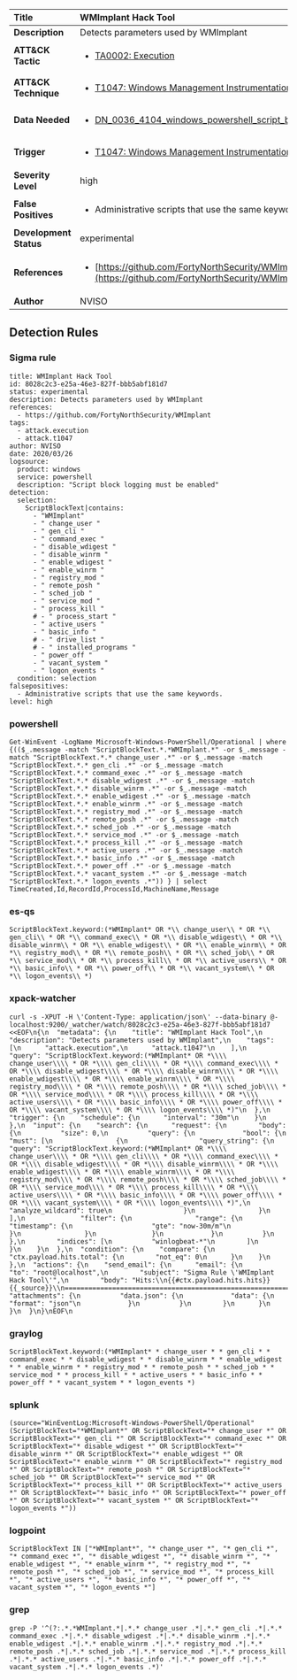 | Title                    | WMImplant Hack Tool       |
|:-------------------------|:------------------|
| **Description**          | Detects parameters used by WMImplant |
| **ATT&amp;CK Tactic**    |  <ul><li>[TA0002: Execution](https://attack.mitre.org/tactics/TA0002)</li></ul>  |
| **ATT&amp;CK Technique** | <ul><li>[T1047: Windows Management Instrumentation](https://attack.mitre.org/techniques/T1047)</li></ul>  |
| **Data Needed**          | <ul><li>[DN_0036_4104_windows_powershell_script_block](../Data_Needed/DN_0036_4104_windows_powershell_script_block.md)</li></ul>  |
| **Trigger**              | <ul><li>[T1047: Windows Management Instrumentation](../Triggers/T1047.md)</li></ul>  |
| **Severity Level**       | high |
| **False Positives**      | <ul><li>Administrative scripts that use the same keywords.</li></ul>  |
| **Development Status**   | experimental |
| **References**           | <ul><li>[https://github.com/FortyNorthSecurity/WMImplant](https://github.com/FortyNorthSecurity/WMImplant)</li></ul>  |
| **Author**               | NVISO |


## Detection Rules

### Sigma rule

```
title: WMImplant Hack Tool
id: 8028c2c3-e25a-46e3-827f-bbb5abf181d7
status: experimental
description: Detects parameters used by WMImplant
references:
  - https://github.com/FortyNorthSecurity/WMImplant
tags:
  - attack.execution
  - attack.t1047
author: NVISO
date: 2020/03/26
logsource:
  product: windows
  service: powershell
  description: "Script block logging must be enabled"
detection:
  selection:
    ScriptBlockText|contains:
      - "WMImplant"
      - " change_user "
      - " gen_cli "
      - " command_exec "
      - " disable_wdigest "
      - " disable_winrm "
      - " enable_wdigest "
      - " enable_winrm "
      - " registry_mod "
      - " remote_posh "
      - " sched_job "
      - " service_mod "
      - " process_kill "
      # - " process_start "
      - " active_users "
      - " basic_info "
      # - " drive_list "
      # - " installed_programs "
      - " power_off "
      - " vacant_system "
      - " logon_events "
  condition: selection
falsepositives:
  - Administrative scripts that use the same keywords.
level: high

```





### powershell
    
```
Get-WinEvent -LogName Microsoft-Windows-PowerShell/Operational | where {(($_.message -match "ScriptBlockText.*.*WMImplant.*" -or $_.message -match "ScriptBlockText.*.* change_user .*" -or $_.message -match "ScriptBlockText.*.* gen_cli .*" -or $_.message -match "ScriptBlockText.*.* command_exec .*" -or $_.message -match "ScriptBlockText.*.* disable_wdigest .*" -or $_.message -match "ScriptBlockText.*.* disable_winrm .*" -or $_.message -match "ScriptBlockText.*.* enable_wdigest .*" -or $_.message -match "ScriptBlockText.*.* enable_winrm .*" -or $_.message -match "ScriptBlockText.*.* registry_mod .*" -or $_.message -match "ScriptBlockText.*.* remote_posh .*" -or $_.message -match "ScriptBlockText.*.* sched_job .*" -or $_.message -match "ScriptBlockText.*.* service_mod .*" -or $_.message -match "ScriptBlockText.*.* process_kill .*" -or $_.message -match "ScriptBlockText.*.* active_users .*" -or $_.message -match "ScriptBlockText.*.* basic_info .*" -or $_.message -match "ScriptBlockText.*.* power_off .*" -or $_.message -match "ScriptBlockText.*.* vacant_system .*" -or $_.message -match "ScriptBlockText.*.* logon_events .*")) } | select TimeCreated,Id,RecordId,ProcessId,MachineName,Message
```


### es-qs
    
```
ScriptBlockText.keyword:(*WMImplant* OR *\\ change_user\\ * OR *\\ gen_cli\\ * OR *\\ command_exec\\ * OR *\\ disable_wdigest\\ * OR *\\ disable_winrm\\ * OR *\\ enable_wdigest\\ * OR *\\ enable_winrm\\ * OR *\\ registry_mod\\ * OR *\\ remote_posh\\ * OR *\\ sched_job\\ * OR *\\ service_mod\\ * OR *\\ process_kill\\ * OR *\\ active_users\\ * OR *\\ basic_info\\ * OR *\\ power_off\\ * OR *\\ vacant_system\\ * OR *\\ logon_events\\ *)
```


### xpack-watcher
    
```
curl -s -XPUT -H \'Content-Type: application/json\' --data-binary @- localhost:9200/_watcher/watch/8028c2c3-e25a-46e3-827f-bbb5abf181d7 <<EOF\n{\n  "metadata": {\n    "title": "WMImplant Hack Tool",\n    "description": "Detects parameters used by WMImplant",\n    "tags": [\n      "attack.execution",\n      "attack.t1047"\n    ],\n    "query": "ScriptBlockText.keyword:(*WMImplant* OR *\\\\ change_user\\\\ * OR *\\\\ gen_cli\\\\ * OR *\\\\ command_exec\\\\ * OR *\\\\ disable_wdigest\\\\ * OR *\\\\ disable_winrm\\\\ * OR *\\\\ enable_wdigest\\\\ * OR *\\\\ enable_winrm\\\\ * OR *\\\\ registry_mod\\\\ * OR *\\\\ remote_posh\\\\ * OR *\\\\ sched_job\\\\ * OR *\\\\ service_mod\\\\ * OR *\\\\ process_kill\\\\ * OR *\\\\ active_users\\\\ * OR *\\\\ basic_info\\\\ * OR *\\\\ power_off\\\\ * OR *\\\\ vacant_system\\\\ * OR *\\\\ logon_events\\\\ *)"\n  },\n  "trigger": {\n    "schedule": {\n      "interval": "30m"\n    }\n  },\n  "input": {\n    "search": {\n      "request": {\n        "body": {\n          "size": 0,\n          "query": {\n            "bool": {\n              "must": [\n                {\n                  "query_string": {\n                    "query": "ScriptBlockText.keyword:(*WMImplant* OR *\\\\ change_user\\\\ * OR *\\\\ gen_cli\\\\ * OR *\\\\ command_exec\\\\ * OR *\\\\ disable_wdigest\\\\ * OR *\\\\ disable_winrm\\\\ * OR *\\\\ enable_wdigest\\\\ * OR *\\\\ enable_winrm\\\\ * OR *\\\\ registry_mod\\\\ * OR *\\\\ remote_posh\\\\ * OR *\\\\ sched_job\\\\ * OR *\\\\ service_mod\\\\ * OR *\\\\ process_kill\\\\ * OR *\\\\ active_users\\\\ * OR *\\\\ basic_info\\\\ * OR *\\\\ power_off\\\\ * OR *\\\\ vacant_system\\\\ * OR *\\\\ logon_events\\\\ *)",\n                    "analyze_wildcard": true\n                  }\n                }\n              ],\n              "filter": {\n                "range": {\n                  "timestamp": {\n                    "gte": "now-30m/m"\n                  }\n                }\n              }\n            }\n          }\n        },\n        "indices": [\n          "winlogbeat-*"\n        ]\n      }\n    }\n  },\n  "condition": {\n    "compare": {\n      "ctx.payload.hits.total": {\n        "not_eq": 0\n      }\n    }\n  },\n  "actions": {\n    "send_email": {\n      "email": {\n        "to": "root@localhost",\n        "subject": "Sigma Rule \'WMImplant Hack Tool\'",\n        "body": "Hits:\\n{{#ctx.payload.hits.hits}}{{_source}}\\n================================================================================\\n{{/ctx.payload.hits.hits}}",\n        "attachments": {\n          "data.json": {\n            "data": {\n              "format": "json"\n            }\n          }\n        }\n      }\n    }\n  }\n}\nEOF\n
```


### graylog
    
```
ScriptBlockText.keyword:(*WMImplant* * change_user * * gen_cli * * command_exec * * disable_wdigest * * disable_winrm * * enable_wdigest * * enable_winrm * * registry_mod * * remote_posh * * sched_job * * service_mod * * process_kill * * active_users * * basic_info * * power_off * * vacant_system * * logon_events *)
```


### splunk
    
```
(source="WinEventLog:Microsoft-Windows-PowerShell/Operational" (ScriptBlockText="*WMImplant*" OR ScriptBlockText="* change_user *" OR ScriptBlockText="* gen_cli *" OR ScriptBlockText="* command_exec *" OR ScriptBlockText="* disable_wdigest *" OR ScriptBlockText="* disable_winrm *" OR ScriptBlockText="* enable_wdigest *" OR ScriptBlockText="* enable_winrm *" OR ScriptBlockText="* registry_mod *" OR ScriptBlockText="* remote_posh *" OR ScriptBlockText="* sched_job *" OR ScriptBlockText="* service_mod *" OR ScriptBlockText="* process_kill *" OR ScriptBlockText="* active_users *" OR ScriptBlockText="* basic_info *" OR ScriptBlockText="* power_off *" OR ScriptBlockText="* vacant_system *" OR ScriptBlockText="* logon_events *"))
```


### logpoint
    
```
ScriptBlockText IN ["*WMImplant*", "* change_user *", "* gen_cli *", "* command_exec *", "* disable_wdigest *", "* disable_winrm *", "* enable_wdigest *", "* enable_winrm *", "* registry_mod *", "* remote_posh *", "* sched_job *", "* service_mod *", "* process_kill *", "* active_users *", "* basic_info *", "* power_off *", "* vacant_system *", "* logon_events *"]
```


### grep
    
```
grep -P '^(?:.*.*WMImplant.*|.*.* change_user .*|.*.* gen_cli .*|.*.* command_exec .*|.*.* disable_wdigest .*|.*.* disable_winrm .*|.*.* enable_wdigest .*|.*.* enable_winrm .*|.*.* registry_mod .*|.*.* remote_posh .*|.*.* sched_job .*|.*.* service_mod .*|.*.* process_kill .*|.*.* active_users .*|.*.* basic_info .*|.*.* power_off .*|.*.* vacant_system .*|.*.* logon_events .*)'
```



